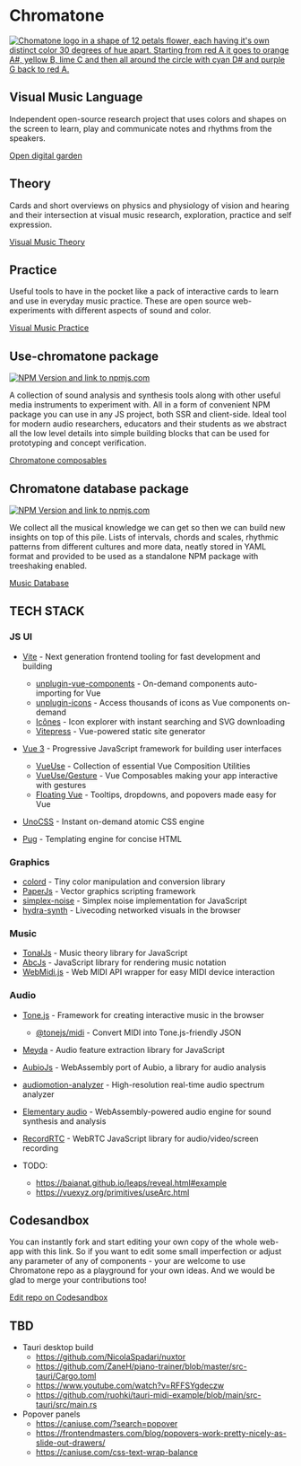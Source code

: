 # Chromatone
 
[![Chomatone logo in a shape of 12 petals flower, each having it's own distinct color 30 degrees of hue apart. Starting from red A it goes to orange A#, yellow B, lime C and then all around the circle with cyan D# and purple G back to red A.](https://chromatone.center/media/logo/logo.svg)](https://chromatone.center/)

## Visual Music Language

Independent open-source research project that uses colors and shapes on the screen to learn, play and communicate notes and rhythms from the speakers.

[Open digital garden](./content/index.md)

## Theory

Cards and short overviews on physics and physiology of vision and hearing and their intersection at visual music research, exploration, practice and self expression.

[Visual Music Theory](./content/theory/index.md)

## Practice

Useful tools to have in the pocket like a pack of interactive cards to learn and use in everyday music practice. These are open source web-experiments with different aspects of sound and color.

[Visual Music Practice](./content/practice/index.md)

## Use-chromatone package

[![NPM Version and link to npmjs.com](https://img.shields.io/npm/v/use-chromatone)](https://www.npmjs.com/package/use-chromatone)

A collection of sound analysis and synthesis tools along with other useful media instruments to experiment with. All in a form of convenient NPM package you can use in any JS project, both SSR and client-side. Ideal tool for modern audio researchers, educators and their students as we abstract all the low level details into simple building blocks that can be used for prototyping and concept verification.

[Chromatone composables](./use/README.md)

## Chromatone database package

[![NPM Version and link to npmjs.com](https://img.shields.io/npm/v/chromatone-db)](https://www.npmjs.com/package/chromatone-db)

We collect all the musical knowledge we can get so then we can build new insights on top of this pile. Lists of intervals, chords and scales, rhythmic patterns from different cultures and more data, neatly stored in YAML format and provided to be used as a standalone NPM package with treeshaking enabled.

[Music Database](./db/README.md)

## TECH STACK

### JS UI

- [Vite](https://vitejs.dev/) - Next generation frontend tooling for fast development and building
  - [unplugin-vue-components](https://github.com/antfu/unplugin-vue-components) - On-demand components auto-importing for Vue
  - [unplugin-icons](https://github.com/antfu/unplugin-icons) - Access thousands of icons as Vue components on-demand
  - [Icônes](https://icones.js.org/) - Icon explorer with instant searching and SVG downloading
  - [Vitepress](https://vitepress.vuejs.org/guide/global-component.html#content) - Vue-powered static site generator

- [Vue 3](https://v3.vuejs.org/) - Progressive JavaScript framework for building user interfaces
  - [VueUse](https://vueuse.org) - Collection of essential Vue Composition Utilities
  - [VueUse/Gesture](https://gesture.vueuse.org) - Vue Composables making your app interactive with gestures
  - [Floating Vue](https://floating-vue.starpad.dev) - Tooltips, dropdowns, and popovers made easy for Vue

- [UnoCSS](https://github.com/unocss/unocss) - Instant on-demand atomic CSS engine
- [Pug](https://pugjs.org/api/getting-started.html) - Templating engine for concise HTML

### Graphics

- [colord](https://www.npmjs.com/package/colord) - Tiny color manipulation and conversion library
- [PaperJs](http://paperjs.org) - Vector graphics scripting framework
- [simplex-noise](https://github.com/jwagner/simplex-noise.js) - Simplex noise implementation for JavaScript
- [hydra-synth](https://github.com/hydra-synth/hydra) - Livecoding networked visuals in the browser

### Music

- [TonalJs](https://github.com/tonaljs/tonal) - Music theory library for JavaScript
- [AbcJs](https://paulrosen.github.io/abcjs/) - JavaScript library for rendering music notation
- [WebMidi.js](https://webmidijs.org/docs/) - Web MIDI API wrapper for easy MIDI device interaction

### Audio

- [Tone.js](https://tonejs.github.io) - Framework for creating interactive music in the browser
  - [@tonejs/midi](https://github.com/Tonejs/Midi) - Convert MIDI into Tone.js-friendly JSON
- [Meyda](https://meyda.js.org) - Audio feature extraction library for JavaScript
- [AubioJs](https://github.com/qiuxiang/aubiojs) - WebAssembly port of Aubio, a library for audio analysis
- [audiomotion-analyzer](https://www.npmjs.com/package/audiomotion-analyzer) - High-resolution real-time audio spectrum analyzer
- [Elementary audio](https://elementary.audio) - WebAssembly-powered audio engine for sound synthesis and analysis
- [RecordRTC](https://recordrtc.org/) - WebRTC JavaScript library for audio/video/screen recording

- TODO:
  - https://baianat.github.io/leaps/reveal.html#example
  - https://vuexyz.org/primitives/useArc.html

## Codesandbox

You can instantly fork and start editing your own copy of the whole web-app with this link. So if you want to edit some small imperfection or adjust any parameter of any of components - your are welcome to use Chromatone repo as a playground for your own ideas. And we would be glad to merge your contributions too!

[Edit repo on Codesandbox](https://codesandbox.io/p/github/chromatone/chromatone.center/)

## TBD

- Tauri desktop build
  - https://github.com/NicolaSpadari/nuxtor
  - https://github.com/ZaneH/piano-trainer/blob/master/src-tauri/Cargo.toml
  - https://www.youtube.com/watch?v=RFFSYgdeczw
  - https://github.com/ruohki/tauri-midi-example/blob/main/src-tauri/src/main.rs
- Popover panels
  - https://caniuse.com/?search=popover
  - https://frontendmasters.com/blog/popovers-work-pretty-nicely-as-slide-out-drawers/
  - https://caniuse.com/css-text-wrap-balance

